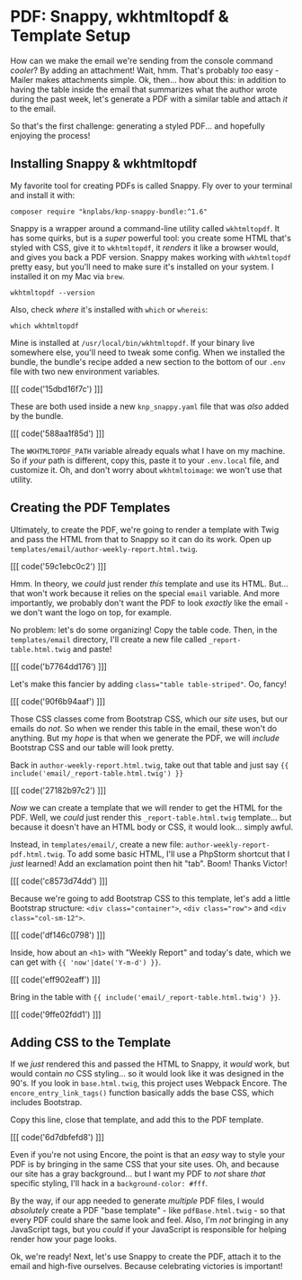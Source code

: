 # PDF: Snappy, wkhtmltopdf & Template Setup

How can we make the email we're sending from the console command *cooler*? By adding
an attachment! Wait, hmm. That's probably *too* easy - Mailer makes attachments
simple. Ok, then... how about this: in addition to having the table inside the
email that summarizes what the author wrote during the past week, let's generate
a PDF with a similar table and attach *it* to the email.

So that's the first challenge: generating a styled PDF... and hopefully enjoying
the process!

## Installing Snappy & wkhtmltopdf

My favorite tool for creating PDFs is called Snappy. Fly over to your terminal
and install it with:

```terminal
composer require "knplabs/knp-snappy-bundle:^1.6"
```

Snappy is a wrapper around a command-line utility called `wkhtmltopdf`. It has
some quirks, but is a *super* powerful tool: you create some HTML that's styled
with CSS, give it to `wkhtmltopdf`, it *renders* it like a browser would, and
gives you back a PDF version. Snappy makes working with `wkhtmltopdf` pretty easy,
but you'll need to make sure it's installed on your system. I installed it on my
Mac via `brew`.

```terminal-silent
wkhtmltopdf --version
```

Also, check *where* it's installed with `which` or `whereis`:

```terminal-silent
which wkhtmltopdf
```

Mine is installed at `/usr/local/bin/wkhtmltopdf`. If your binary live somewhere
else, you'll need to tweak some config. When we installed the bundle, the
bundle's recipe added a new section to the bottom of our `.env` file with two
new environment variables. 

[[[ code('15dbd16f7c') ]]]

These are both used inside a new `knp_snappy.yaml` file that was *also* added by the bundle.

[[[ code('588aa1f85d') ]]]

The  `WKHTMLTOPDF_PATH` variable already equals what I have on my machine. So
if *your* path is different, copy this, paste it to your `.env.local` file, and
customize it. Oh, and don't worry about `wkhtmltoimage`: we won't use that utility.

## Creating the PDF Templates

Ultimately, to create the PDF, we're going to render a template with Twig and
pass the HTML from that to Snappy so it can do its work. Open up
`templates/email/author-weekly-report.html.twig`.

[[[ code('59c1ebc0c2') ]]]

Hmm. In theory, we *could* just render *this* template and use its HTML. But...
that won't work because it relies on the special `email` variable. And more
importantly, we probably don't want the PDF to look *exactly* like the email - we
don't want the logo on top, for example.

No problem: let's do some organizing! Copy the table code. Then, in the
`templates/email` directory, I'll create a new file called `_report-table.html.twig`
and paste! 

[[[ code('b7764dd176') ]]]

Let's make this fancier by adding `class="table table-striped"`. Oo, fancy!

[[[ code('90f6b94aaf') ]]]

Those CSS classes come from Bootstrap CSS, which our *site* uses, but our emails
do *not*. So when we render this table in the email, these won't do anything.
But my *hope* is that when we generate the PDF, we will *include* Bootstrap CSS
and our table will look pretty.

Back in `author-weekly-report.html.twig`, take out that table and just say
`{{ include('email/_report-table.html.twig') }}`

[[[ code('27182b97c2') ]]]

*Now* we can create a template that we will render to get the HTML for the PDF.
Well, we *could* just render this `_report-table.html.twig` template... but
because it doesn't have an HTML body or CSS, it would look... simply awful.

Instead, in `templates/email/`, create a new file:
`author-weekly-report-pdf.html.twig`. To add some basic HTML, I'll use a PhpStorm
shortcut that I *just* learned! Add an exclamation point then hit "tab". Boom!
Thanks Victor!

[[[ code('c8573d74dd') ]]]

Because we're going to add Bootstrap CSS to this template, let's add a little
Bootstrap structure: `<div class="container">`, `<div class="row">` and
`<div class="col-sm-12">`. 

[[[ code('df146c0798') ]]]

Inside, how about an `<h1>` with "Weekly Report" and today's date, which we can get 
with `{{ 'now'|date('Y-m-d') }}`. 

[[[ code('eff902eaff') ]]]

Bring in the table with `{{ include('email/_report-table.html.twig') }}`.

[[[ code('9ffe02fdd1') ]]]

## Adding CSS to the Template

If we *just* rendered this and passed the HTML to Snappy, it *would* work, but
would contain *no* CSS styling... so it would look like it was designed in the
90's. If you look in `base.html.twig`, this project uses Webpack Encore. The
`encore_entry_link_tags()` function basically adds the base CSS, which includes
Bootstrap.

Copy this line, close that template, and add this to the PDF template. 

[[[ code('6d7dbfefd8') ]]]

Even if you're not using Encore, the point is that an *easy* way to style your PDF is
by bringing in the same CSS that your site uses. Oh, and because our site has a
gray background... but I want my PDF to *not* share *that* specific styling, I'll
hack in a `background-color: #fff`.

By the way, if our app needed to generate *multiple* PDF files, I would
*absolutely* create a PDF "base template" - like `pdfBase.html.twig` - so that
every PDF could share the same look and feel. Also, I'm *not* bringing in
any JavaScript tags, but you *could* if your JavaScript is responsible for helping
render how your page looks.

Ok, we're ready! Next, let's use Snappy to create the PDF, attach it to the email
and high-five ourselves. Because celebrating victories is important!
